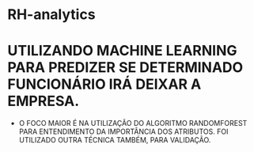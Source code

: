 # RH-analytics


# UTILIZANDO MACHINE LEARNING PARA PREDIZER SE DETERMINADO FUNCIONÁRIO IRÁ DEIXAR A EMPRESA.
- O FOCO MAIOR É NA UTILIZAÇÃO DO ALGORITMO RANDOMFOREST PARA ENTENDIMENTO DA IMPORTÂNCIA DOS ATRIBUTOS. FOI UTILIZADO OUTRA TÉCNICA TAMBÉM, PARA VALIDAÇÃO.
